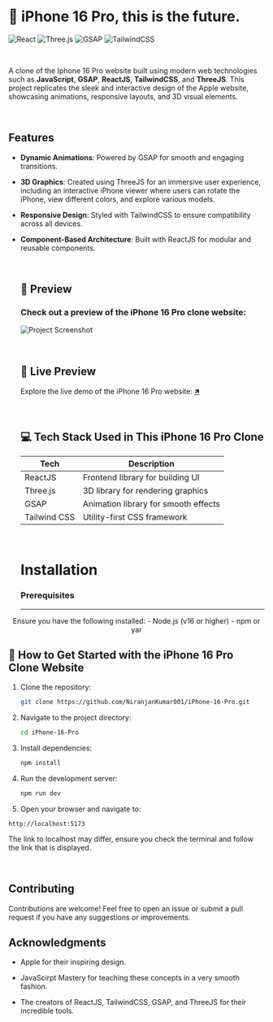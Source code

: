<meta name="google-site-verification" content="TknMGcexHWCOhlBNQHazu4eDcuBCBCdFINqk7qhK-T4" />

  # 📱 iPhone 16 Pro, this is the future.

  ![React](https://img.shields.io/badge/React-20232A?style=for-the-badge&logo=react&logoColor=61DAFB)
  ![Three.js](https://img.shields.io/badge/Three.js-000000?style=for-the-badge&logo=three.js&logoColor=white)
  ![GSAP](https://img.shields.io/badge/GSAP-88CE02?style=for-the-badge&logo=greensock&logoColor=white)
  ![TailwindCSS](https://img.shields.io/badge/TailwindCSS-38B2AC?style=for-the-badge&logo=tailwind-css&logoColor=white)

  <br/>

  A clone of the Iphone 16 Pro website built using modern web technologies such as **JavaScript**, **GSAP**, **ReactJS**, **TailwindCSS**, and **ThreeJS**. This project replicates the sleek and interactive design of the Apple website, showcasing animations, responsive layouts, and 3D visual elements.

  <br/>

  ## Features

- **Dynamic Animations**: Powered by GSAP for smooth and engaging transitions.
- **3D Graphics**: Created using ThreeJS for an immersive user experience, including an interactive iPhone viewer where users can rotate the iPhone, view different colors, and explore various models.
- **Responsive Design**: Styled with TailwindCSS to ensure compatibility across all devices.
- **Component-Based Architecture**: Built with ReactJS for modular and reusable components.


  <br/>

  ## 📸 **Preview**
  ### Check out a preview of the iPhone 16 Pro clone website:

  ![Project Screenshot](https://i.postimg.cc/vTr06xHT/Screenshot-2024-10-02-024906.png)

  <br/>
  
  ## 🔗 **Live Preview**

  Explore the live demo of the iPhone 16 Pro website: [🡽](https://iphone16pro-page.vercel.app/)

  <br/>

  ## 💻 **Tech Stack Used in This iPhone 16 Pro Clone**

  | Tech             | Description                             |
  | ---------------- | --------------------------------------- |
  | ReactJS          | Frontend library for building UI        |
  | Three.js         | 3D library for rendering graphics       |
  | GSAP             | Animation library for smooth effects    |
  | Tailwind CSS     | Utility-first CSS framework             |

  <br/>

  # Installation

  ### Prerequisites
  <hr>

<div align="center">Ensure you have the following installed:
- Node.js (v16 or higher)
- npm or yar</div>

  ## 📂 **How to Get Started with the iPhone 16 Pro Clone Website**

  1. Clone the repository:
     ```bash
     git clone https://github.com/NiranjanKumar001/iPhone-16-Pro.git
     ```
  2. Navigate to the project directory:
     ```bash
     cd iPhone-16-Pro
     ```
  3. Install dependencies:
     ```bash
     npm install
     ```
  4. Run the development server:
     ```bash
     npm run dev
     ```
  5. Open your browser and navigate to:
   ```
   http://localhost:5173
   ```
   The link to localhost may differ, ensure you check the terminal and follow the link that is displayed.

  <br/>

  ## Contributing

Contributions are welcome! Feel free to open an issue or submit a pull request if you have any suggestions or improvements.

## Acknowledgments

- Apple for their inspiring design.
- JavaScirpt Mastery for teaching these concepts in a very smooth fashion.
- The creators of ReactJS, TailwindCSS, GSAP, and ThreeJS for their incredible tools.

  <br/>
   
</div>
